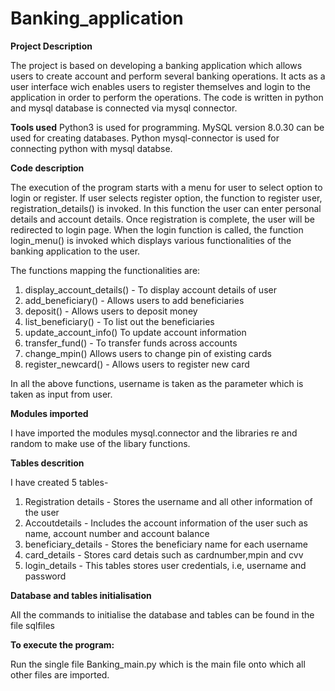 # Banking_application

**Project Description**

The project is based on developing a banking application which allows users to create account and perform several banking operations. It acts as a user interface wich enables users to register themselves and login to the application in order to perform the operations. The code is written in python and mysql database is connected via mysql connector.

**Tools used**
Python3 is used for programming. MySQL version 8.0.30 can be used for creating databases. Python mysql-connector is used for connecting python with mysql databse.


**Code description**

The execution of the program starts with a menu for user to select option to login or register.
If user selects register option, the function to register user, registration_details() is invoked. In this function the user can enter personal details and account details. Once registration is complete, the user will be redirected to login page.
When the login function is called, the function login_menu() is invoked which displays various functionalities of the banking application to the user.

The functions mapping the functionalities are:
1. display_account_details() - To display account details of user
2. add_beneficiary() - Allows users to add beneficiaries
3. deposit() - Allows users to deposit money
4. list_beneficiary() - To list out the beneficiaries
5. update_account_info() To update account information
6. transfer_fund() - To transfer funds across accounts
7. change_mpin() Allows users to change pin of existing cards
8. register_newcard() - Allows users to register new card

In all the above functions, username is taken as the parameter which is taken as input from user.

**Modules imported**

I have imported the modules mysql.connector and the libraries re and random to make use of the libary functions.

**Tables descrition**

I have created 5 tables- 


1. Registration details - Stores the username and all other information of the user
2. Accoutdetails - Includes the account information of the user such as name, account number and account balance
3. beneficiary_details -  Stores the beneficiary name for each username
4. card_details - Stores card detais such as cardnumber,mpin and cvv
5. login_details - This tables stores user credentials, i.e, username and password

**Database and tables initialisation**

All the commands to initialise the database and tables can be found in the file sqlfiles

**To execute the program:**

Run the single file Banking_main.py which is the main file onto which all other files are imported.
